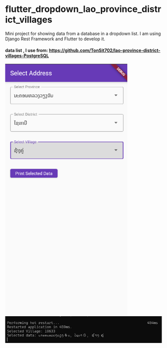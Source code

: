 # flutter_dropdown_lao_province_district_villages
Mini project for showing data from a database in a dropdown list. I am using Django Rest Framework and Flutter to develop it.


#### data list , I use from: https://github.com/TonSit702/lao-province-district-villages-PostgreSQL

<img width="393" height="808" alt="App Screen" src="https://github.com/TonSit702/images_projects/blob/main/flutter_dropdown_lao_province_district_villages_images/1.png?raw=true">
<img width="600" alt="console log flutter run" src="https://github.com/TonSit702/images_projects/blob/main/flutter_dropdown_lao_province_district_villages_images/2.png?raw=true">
